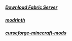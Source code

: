##### [Download Fabric Server](https://fabricmc.net/use/server/)
##### [modrinth](https://fabricmc.net/use/server/)
##### [curseforge-minecraft-mods](https://www.curseforge.com/minecraft/mc-mods)
